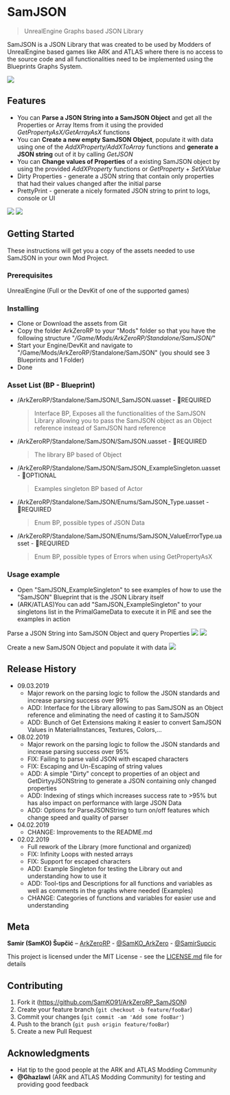 # SamJSON
> UnrealEngine Graphs based JSON Library

SamJSON is a JSON Library that was created to be used by Modders of UnrealEngine based games like ARK and ATLAS where there is no access to the source code and all functionalities need to be implemented using the Blueprints Graphs System.

![](Screenshot_0.png)

## Features
* You can **Parse a JSON String into a SamJSON Object** and get all the Properties or Array Items from it using the provided _GetPropertyAsX/GetArrayAsX_ functions
* You can **Create a new empty SamJSON Object**, populate it with data using one of the _AddXProperty/AddXToArray_ functions and **generate a JSON string** out of it by calling _GetJSON_
* You can **Change values of Properties** of a existing SamJSON object by using the provided _AddXProperty_ functions or _GetProperty_ + _SetXValue_
* Dirty Properties - generate a JSON string that contain only properties that had their values changed after the initial parse
* PrettyPrint - generate a nicely formated JSON string to print to logs, console or UI

![](Screenshot_2_0.png)
![](Screenshot_2_1.png)

## Getting Started

These instructions will get you a copy of the assets needed to use SamJSON in your own Mod Project.

### Prerequisites

UnrealEngine (Full or the DevKit of one of the supported games)

### Installing

* Clone or Download the assets from Git
* Copy the folder ArkZeroRP to your "Mods" folder so that you have the following structure "*/Game/Mods/ArkZeroRP/Standalone/SamJSON/*"
* Start your Engine/DevKit and navigate to "/Game/Mods/ArkZeroRP/Standalone/SamJSON" (you should see 3 Blueprints and 1 Folder)
* Done

### Asset List (BP - Blueprint)

* /ArkZeroRP/Standalone/SamJSON/I_SamJSON.uasset - :red_circle:REQUIRED
  >Interface BP, Exposes all the functionalities of the SamJSON Library allowing you to pass the SamJSON object as an Object reference instead of SamJSON hard reference
* /ArkZeroRP/Standalone/SamJSON/SamJSON.uasset - :red_circle:REQUIRED
  >The library BP based of Object
* /ArkZeroRP/Standalone/SamJSON/SamJSON_ExampleSingleton.uasset - :large_blue_circle:OPTIONAL
  >Examples singleton BP based of Actor
* /ArkZeroRP/Standalone/SamJSON/Enums/SamJSON_Type.uasset - :red_circle:REQUIRED
  >Enum BP, possible types of JSON Data
* /ArkZeroRP/Standalone/SamJSON/Enums/SamJSON_ValueErrorType.uasset - :red_circle:REQUIRED
  >Enum BP, possible types of Errors when using GetPropertyAsX

### Usage example

* Open "SamJSON_ExampleSingleton" to see examples of how to use the "SamJSON" Blueprint that is the JSON Library itself
* (ARK/ATLAS)You can add "SamJSON_ExampleSingleton" to your singletons list in the PrimalGameData to execute it in PIE and see the examples in action

Parse a JSON String into SamJSON Object and query Properties
![](Screenshot_0.png)
![](Screenshot_1.png)

Create a new SamJSON Object and populate it with data
![](Screenshot_3.png)

## Release History

* 09.03.2019
	* Major rework on the parsing logic to follow the JSON standards and increase parsing success over 99%
	* ADD: Interface for the Library allowing to pas SamJSON as an Object reference and eliminating the need of casting it to SamJSON
	* ADD: Bunch of Get Extensions making it easier to convert SamJSON Values in MaterialInstances, Textures, Colors,...
* 08.02.2019
	* Major rework on the parsing logic to follow the JSON standards and increase parsing success over 95%
	* FIX: Failing to parse valid JSON with escaped characters 
	* FIX: Escaping and Un-Escaping of string values
	* ADD: A simple "Dirty" concept to properties of an object and GetDirtyyJSONString to generate a JSON containing only changed properties
	* ADD: Indexing of stings which increases success rate to >95% but has also impact on performance with large JSON Data
	* ADD: Options for ParseJSONString to turn on/off features which change speed and quality of parser
* 04.02.2019
	* CHANGE: Improvements to the README.md
* 02.02.2019
	* Full rework of the Library (more functional and organized)
	* FIX: Infinity Loops with nested arrays
	* FIX: Support for escaped characters
	* ADD: Example Singleton for testing the Library out and understanding how to use it
	* ADD: Tool-tips and Descriptions for all functions and variables as well as comments in the graphs where needed (Examples)
	* CHANGE: Categories of functions and variables for easier use and understanding

## Meta

**Samir (SamKO) Šupčić** – [ArkZeroRP](https://arkzerorp.com/) - [@SamKO_ArkZero](https://twitter.com/SamKO_ArkZero) - [@SamirSupcic](https://twitter.com/SamirSupcic)

This project is licensed under the MIT License - see the [LICENSE.md](LICENSE.md) file for details

## Contributing

1. Fork it (<https://github.com/SamKO91/ArkZeroRP_SamJSON>)
2. Create your feature branch (`git checkout -b feature/fooBar`)
3. Commit your changes (`git commit -am 'Add some fooBar'`)
4. Push to the branch (`git push origin feature/fooBar`)
5. Create a new Pull Request

## Acknowledgments

* Hat tip to the good people at the ARK and ATLAS Modding Community
* **@Ghazlawl** (ARK and ATLAS Modding Community) for testing and providing good feedback

